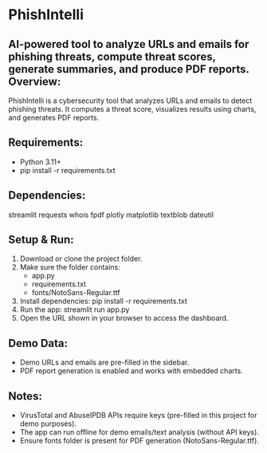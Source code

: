 # PhishIntelli
AI-powered tool to analyze URLs and emails for phishing threats, compute threat scores, generate summaries, and produce PDF reports.
Overview:
---------
PhishIntelli is a cybersecurity tool that analyzes URLs and emails to detect phishing threats. 
It computes a threat score, visualizes results using charts, and generates PDF reports.

Requirements:
-------------
- Python 3.11+
- pip install -r requirements.txt

Dependencies:
-------------
streamlit
requests
whois
fpdf
plotly
matplotlib
textblob
dateutil

Setup & Run:
------------
1. Download or clone the project folder.
2. Make sure the folder contains:
   - app.py
   - requirements.txt
   - fonts/NotoSans-Regular.ttf
3. Install dependencies:
   pip install -r requirements.txt
4. Run the app:
   streamlit run app.py
5. Open the URL shown in your browser to access the dashboard.

Demo Data:
----------
- Demo URLs and emails are pre-filled in the sidebar.
- PDF report generation is enabled and works with embedded charts.

Notes:
------
- VirusTotal and AbuseIPDB APIs require keys (pre-filled in this project for demo purposes).
- The app can run offline for demo emails/text analysis (without API keys).
- Ensure fonts folder is present for PDF generation (NotoSans-Regular.ttf).
